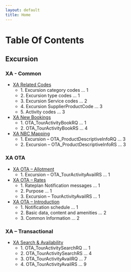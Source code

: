 ```yaml
---
layout: default
title: Home
---
```



# Table Of Contents 


## Excursion

### **XA - Common**
- [XA Related Codes](/Excursion/XA_Common/XA_Related_Codes.md)
  - 1\. Excursion category codes … 1
  - 2\. Excursion type codes … 1
  - 3\. Excursion Service codes … 2
  - 4\. Excursion SupplierProductCode … 3
  - 5\. Activity codes … 3
- [XA New Bookings](/Excursion/XA_Common/XA_New_Bookings.md)
  - 1\. OTA_TourActivityBookRQ … 1
  - 2\. OTA_TourActivityBookRS … 4
- [XA NBC Mapping](/Excursion/XA_Common/XA_NBC_Mapping.md)
  - 1\. Excursion – OTA_ProductDescriptiveInfoRQ … 3
  - 2\. Excursion – OTA_ProductDescriptiveInfoRS … 3

### **XA OTA**
- [XA OTA – Allotment](/Excursion/XA_Notifications/XA_OTA/XA_OTA_Allotment.md)
  - 1\. Excursion – OTA_TourActivityAvailRS … 1
- [XA OTA – Rates](/Excursion/XA_Notifications/XA_OTA/XA_OTA_Rates.md)
  - 1\. Rateplan Notification messages … 1
  - 2\. Purpose … 1
  - 3\. Excursion – TourActivityAvailRS … 1
- [XA OTA – Introduction](/Excursion/XA_Notifications/XA_OTA/XA_OTA_Introduction.md)
  - 1\. Notification schedule … 1
  - 2\. Basic data, content and amenities … 2
  - 3\. Common Information … 2

### **XA – Transactional**
- [XA Search & Availability](/Excursion/XA_Transactional/XA_Search&Availability.md)
  - 1\. OTA_TourActivitySearchRQ … 1
  - 2\. OTA_TourActivitySearchRS … 4
  - 3\. OTA_TourActivityAvailRQ … 7
  - 4\. OTA_TourActivityAvailRS … 9

